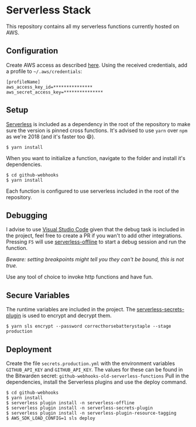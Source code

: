 # Serverless Stack

This repository contains all my serverless functions currently hosted on AWS.

## Configuration

Create AWS access as described [here][aws-setup-link].
Using the received credentials, add a profile to `~/.aws/credentials`:

```
[profileName]
aws_access_key_id=***************
aws_secret_access_key=***************
```

## Setup

[Serverless][sls] is included as a dependency in the root of the repository to make sure the version is pinned cross functions.
It's advised to use `yarn` over `npm` as we're 2018 (and it's faster too 😄).

    $ yarn install

When you want to initialize a function, navigate to the folder and install it's dependencies.

    $ cd github-webhooks
    $ yarn install

Each function is configured to use serverless included in the root of the repository.

## Debugging

I advise to use [Visual Studio Code][vscode] given that the debug task is included in the project, feel free to create a PR if you wan't to add other integrations. Pressing `F5` will use [serverless-offline][sol] to start a debug session and run the function.

_Beware: setting breakpoints might tell you they can't be bound, this is not true._

Use any tool of choice to invoke http functions and have fun.

## Secure Variables

The runtime variables are included in the project. The [serverless-secrets-plugin][sspl] is used to encrypt and decrypt them.

    $ yarn sls encrypt --password correcthorsebatterystaple --stage production

## Deployment

Create the file `secrets.production.yml` with the environment variables `GITHUB_API_KEY` and `GITHUB_API_KEY`. The values for these can be found in the Bitwarden secret: `github-webhooks-old-serverless-functions` 
Pull in the dependencies, install the Serverless plugins and use the deploy command.

    $ cd github-webhooks
    $ yarn install
    $ serverless plugin install -n serverless-offline
    $ serverless plugin install -n serverless-secrets-plugin
    $ serverless plugin install -n serverless-plugin-resource-tagging
    $ AWS_SDK_LOAD_CONFIG=1 sls deploy

[aws-setup-link]: https://serverless.com/framework/docs/providers/aws/guide/credentials#creating-aws-access-keys
[sls]: https://serverless.com/
[vscode]: https://code.visualstudio.com/
[sspl]: https://github.com/serverless/serverless-secrets-plugin
[sol]: https://github.com/dherault/serverless-offline
